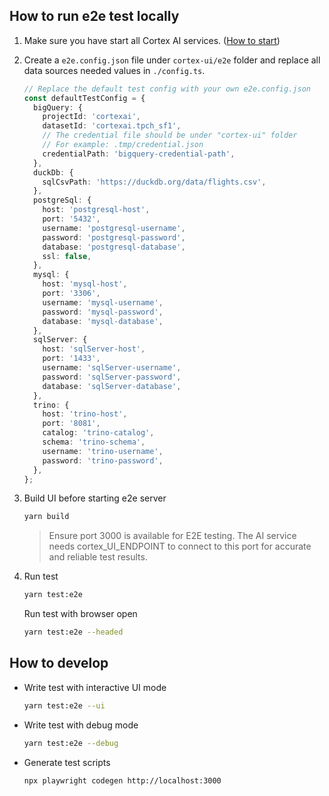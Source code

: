 ## How to run e2e test locally

1. Make sure you have start all Cortex AI services. ([How to start](https://github.com/Canner/CortexAI/blob/main/docker/README.md#how-to-start))

2. Create a `e2e.config.json` file under `cortex-ui/e2e` folder and replace all data sources needed values in `./config.ts`.

   ```ts
   // Replace the default test config with your own e2e.config.json
   const defaultTestConfig = {
     bigQuery: {
       projectId: 'cortexai',
       datasetId: 'cortexai.tpch_sf1',
       // The credential file should be under "cortex-ui" folder
       // For example: .tmp/credential.json
       credentialPath: 'bigquery-credential-path',
     },
     duckDb: {
       sqlCsvPath: 'https://duckdb.org/data/flights.csv',
     },
     postgreSql: {
       host: 'postgresql-host',
       port: '5432',
       username: 'postgresql-username',
       password: 'postgresql-password',
       database: 'postgresql-database',
       ssl: false,
     },
     mysql: {
       host: 'mysql-host',
       port: '3306',
       username: 'mysql-username',
       password: 'mysql-password',
       database: 'mysql-database',
     },
     sqlServer: {
       host: 'sqlServer-host',
       port: '1433',
       username: 'sqlServer-username',
       password: 'sqlServer-password',
       database: 'sqlServer-database',
     },
     trino: {
       host: 'trino-host',
       port: '8081',
       catalog: 'trino-catalog',
       schema: 'trino-schema',
       username: 'trino-username',
       password: 'trino-password',
     },
   };
   ```

3. Build UI before starting e2e server

   ```bash
   yarn build
   ```

   > Ensure port 3000 is available for E2E testing. The AI service needs cortex_UI_ENDPOINT to connect to this port for accurate and reliable test results.

4. Run test

   ```bash
   yarn test:e2e
   ```

   Run test with browser open

   ```bash
   yarn test:e2e --headed
   ```

## How to develop

- Write test with interactive UI mode

  ```bash
  yarn test:e2e --ui
  ```

- Write test with debug mode

  ```bash
  yarn test:e2e --debug
  ```

- Generate test scripts

  ```
  npx playwright codegen http://localhost:3000
  ```
